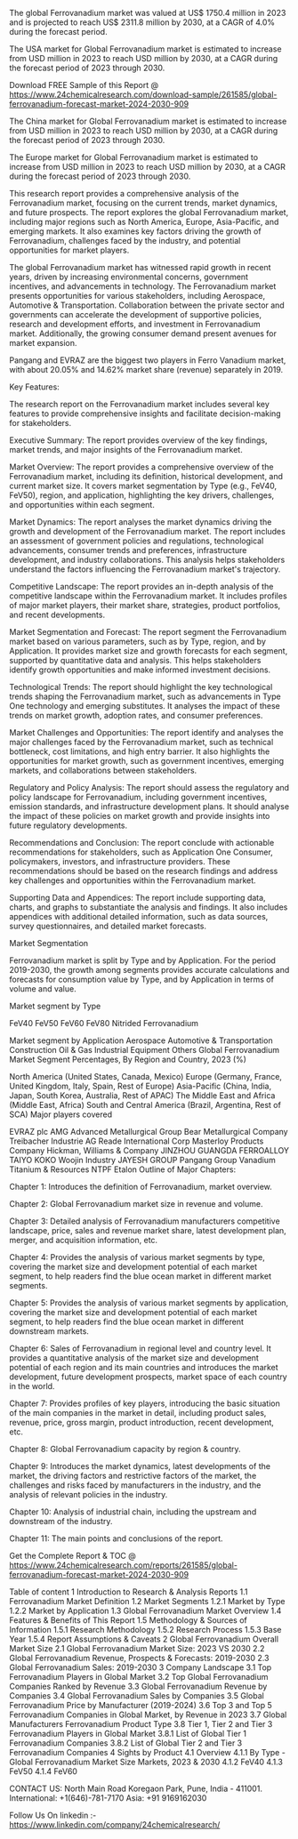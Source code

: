 The global Ferrovanadium market was valued at US$ 1750.4 million in 2023 and is projected to reach US$ 2311.8 million by 2030, at a CAGR of 4.0% during the forecast period.

The USA market for Global Ferrovanadium market is estimated to increase from USD million in 2023 to reach USD million by 2030, at a CAGR during the forecast period of 2023 through 2030.

Download FREE Sample of this Report @ https://www.24chemicalresearch.com/download-sample/261585/global-ferrovanadium-forecast-market-2024-2030-909

The China market for Global Ferrovanadium market is estimated to increase from USD million in 2023 to reach USD million by 2030, at a CAGR during the forecast period of 2023 through 2030.

The Europe market for Global Ferrovanadium market is estimated to increase from USD million in 2023 to reach USD million by 2030, at a CAGR during the forecast period of 2023 through 2030.

This research report provides a comprehensive analysis of the Ferrovanadium market, focusing on the current trends, market dynamics, and future prospects. The report explores the global Ferrovanadium market, including major regions such as North America, Europe, Asia-Pacific, and emerging markets. It also examines key factors driving the growth of Ferrovanadium, challenges faced by the industry, and potential opportunities for market players.

The global Ferrovanadium market has witnessed rapid growth in recent years, driven by increasing environmental concerns, government incentives, and advancements in technology. The Ferrovanadium market presents opportunities for various stakeholders, including Aerospace, Automotive & Transportation. Collaboration between the private sector and governments can accelerate the development of supportive policies, research and development efforts, and investment in Ferrovanadium market. Additionally, the growing consumer demand present avenues for market expansion.

Pangang and EVRAZ are the biggest two players in Ferro Vanadium market, with about 20.05% and 14.62% market share (revenue) separately in 2019.

Key Features:

The research report on the Ferrovanadium market includes several key features to provide comprehensive insights and facilitate decision-making for stakeholders.

Executive Summary: The report provides overview of the key findings, market trends, and major insights of the Ferrovanadium market.

Market Overview: The report provides a comprehensive overview of the Ferrovanadium market, including its definition, historical development, and current market size. It covers market segmentation by Type (e.g., FeV40, FeV50), region, and application, highlighting the key drivers, challenges, and opportunities within each segment.

Market Dynamics: The report analyses the market dynamics driving the growth and development of the Ferrovanadium market. The report includes an assessment of government policies and regulations, technological advancements, consumer trends and preferences, infrastructure development, and industry collaborations. This analysis helps stakeholders understand the factors influencing the Ferrovanadium market's trajectory.

Competitive Landscape: The report provides an in-depth analysis of the competitive landscape within the Ferrovanadium market. It includes profiles of major market players, their market share, strategies, product portfolios, and recent developments.

Market Segmentation and Forecast: The report segment the Ferrovanadium market based on various parameters, such as by Type, region, and by Application. It provides market size and growth forecasts for each segment, supported by quantitative data and analysis. This helps stakeholders identify growth opportunities and make informed investment decisions.

Technological Trends: The report should highlight the key technological trends shaping the Ferrovanadium market, such as advancements in Type One technology and emerging substitutes. It analyses the impact of these trends on market growth, adoption rates, and consumer preferences.

Market Challenges and Opportunities: The report identify and analyses the major challenges faced by the Ferrovanadium market, such as technical bottleneck, cost limitations, and high entry barrier. It also highlights the opportunities for market growth, such as government incentives, emerging markets, and collaborations between stakeholders.

Regulatory and Policy Analysis: The report should assess the regulatory and policy landscape for Ferrovanadium, including government incentives, emission standards, and infrastructure development plans. It should analyse the impact of these policies on market growth and provide insights into future regulatory developments.

Recommendations and Conclusion: The report conclude with actionable recommendations for stakeholders, such as Application One Consumer, policymakers, investors, and infrastructure providers. These recommendations should be based on the research findings and address key challenges and opportunities within the Ferrovanadium market.

Supporting Data and Appendices: The report include supporting data, charts, and graphs to substantiate the analysis and findings. It also includes appendices with additional detailed information, such as data sources, survey questionnaires, and detailed market forecasts.

Market Segmentation

Ferrovanadium market is split by Type and by Application. For the period 2019-2030, the growth among segments provides accurate calculations and forecasts for consumption value by Type, and by Application in terms of volume and value.

Market segment by Type

FeV40
FeV50
FeV60
FeV80
Nitrided Ferrovanadium

Market segment by Application
Aerospace
Automotive & Transportation
Construction
Oil & Gas
Industrial Equipment
Others
Global Ferrovanadium Market Segment Percentages, By Region and Country, 2023 (%)

North America (United States, Canada, Mexico)
Europe (Germany, France, United Kingdom, Italy, Spain, Rest of Europe)
Asia-Pacific (China, India, Japan, South Korea, Australia, Rest of APAC)
The Middle East and Africa (Middle East, Africa)
South and Central America (Brazil, Argentina, Rest of SCA)
Major players covered

EVRAZ plc
AMG Advanced Metallurgical Group
Bear Metallurgical Company
Treibacher Industrie AG
Reade International Corp
Masterloy Products Company
Hickman, Williams & Company
JINZHOU GUANGDA FERROALLOY
TAIYO KOKO
Woojin Industry
JAYESH GROUP
Pangang Group Vanadium Titanium & Resources
NTPF Etalon
Outline of Major Chapters:

Chapter 1: Introduces the definition of Ferrovanadium, market overview.

Chapter 2: Global Ferrovanadium market size in revenue and volume.

Chapter 3: Detailed analysis of Ferrovanadium manufacturers competitive landscape, price, sales and revenue market share, latest development plan, merger, and acquisition information, etc.

Chapter 4: Provides the analysis of various market segments by type, covering the market size and development potential of each market segment, to help readers find the blue ocean market in different market segments.

Chapter 5: Provides the analysis of various market segments by application, covering the market size and development potential of each market segment, to help readers find the blue ocean market in different downstream markets.

Chapter 6: Sales of Ferrovanadium in regional level and country level. It provides a quantitative analysis of the market size and development potential of each region and its main countries and introduces the market development, future development prospects, market space of each country in the world.

Chapter 7: Provides profiles of key players, introducing the basic situation of the main companies in the market in detail, including product sales, revenue, price, gross margin, product introduction, recent development, etc.

Chapter 8: Global Ferrovanadium capacity by region & country.

Chapter 9: Introduces the market dynamics, latest developments of the market, the driving factors and restrictive factors of the market, the challenges and risks faced by manufacturers in the industry, and the analysis of relevant policies in the industry.

Chapter 10: Analysis of industrial chain, including the upstream and downstream of the industry.

Chapter 11: The main points and conclusions of the report.

Get the Complete Report & TOC @ https://www.24chemicalresearch.com/reports/261585/global-ferrovanadium-forecast-market-2024-2030-909

Table of content
1 Introduction to Research & Analysis Reports
1.1 Ferrovanadium Market Definition
1.2 Market Segments
1.2.1 Market by Type
1.2.2 Market by Application
1.3 Global Ferrovanadium Market Overview
1.4 Features & Benefits of This Report
1.5 Methodology & Sources of Information
1.5.1 Research Methodology
1.5.2 Research Process
1.5.3 Base Year
1.5.4 Report Assumptions & Caveats
2 Global Ferrovanadium Overall Market Size
2.1 Global Ferrovanadium Market Size: 2023 VS 2030
2.2 Global Ferrovanadium Revenue, Prospects & Forecasts: 2019-2030
2.3 Global Ferrovanadium Sales: 2019-2030
3 Company Landscape
3.1 Top Ferrovanadium Players in Global Market
3.2 Top Global Ferrovanadium Companies Ranked by Revenue
3.3 Global Ferrovanadium Revenue by Companies
3.4 Global Ferrovanadium Sales by Companies
3.5 Global Ferrovanadium Price by Manufacturer (2019-2024)
3.6 Top 3 and Top 5 Ferrovanadium Companies in Global Market, by Revenue in 2023
3.7 Global Manufacturers Ferrovanadium Product Type
3.8 Tier 1, Tier 2 and Tier 3 Ferrovanadium Players in Global Market
3.8.1 List of Global Tier 1 Ferrovanadium Companies
3.8.2 List of Global Tier 2 and Tier 3 Ferrovanadium Companies
4 Sights by Product
4.1 Overview
4.1.1 By Type - Global Ferrovanadium Market Size Markets, 2023 & 2030
4.1.2 FeV40
4.1.3 FeV50
4.1.4 FeV60

CONTACT US:
North Main Road Koregaon Park, Pune, India - 411001.
International: +1(646)-781-7170
Asia: +91 9169162030

Follow Us On linkedin :- https://www.linkedin.com/company/24chemicalresearch/
